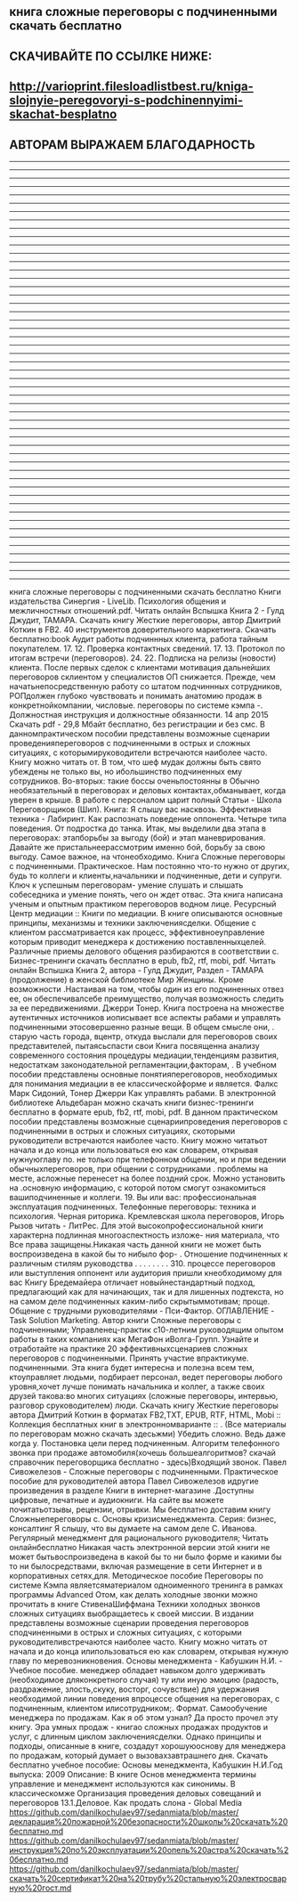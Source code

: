 книга сложные переговоры с подчиненными скачать бесплатно
--------------------------------------------------
СКАЧИВАЙТЕ ПО ССЫЛКЕ НИЖЕ:
--------------------------------------------------
http://varioprint.filesloadlistbest.ru/kniga-slojnyie-peregovoryi-s-podchinennyimi-skachat-besplatno
--------------------------------------------------
АВТОРАМ ВЫРАЖАЕМ БЛАГОДАРНОСТЬ
--------------------------------------------------
--------------------------------------------------
--------------------------------------------------
--------------------------------------------------
--------------------------------------------------
--------------------------------------------------
--------------------------------------------------
--------------------------------------------------
--------------------------------------------------
--------------------------------------------------
--------------------------------------------------
--------------------------------------------------
--------------------------------------------------
--------------------------------------------------
--------------------------------------------------
--------------------------------------------------
--------------------------------------------------
--------------------------------------------------
--------------------------------------------------
--------------------------------------------------
--------------------------------------------------
--------------------------------------------------
--------------------------------------------------
--------------------------------------------------
--------------------------------------------------
--------------------------------------------------
--------------------------------------------------
--------------------------------------------------
--------------------------------------------------
--------------------------------------------------
--------------------------------------------------
--------------------------------------------------
--------------------------------------------------
--------------------------------------------------
--------------------------------------------------
--------------------------------------------------
--------------------------------------------------
--------------------------------------------------
--------------------------------------------------
--------------------------------------------------
--------------------------------------------------
--------------------------------------------------
--------------------------------------------------
--------------------------------------------------
--------------------------------------------------
--------------------------------------------------
--------------------------------------------------
--------------------------------------------------
--------------------------------------------------
--------------------------------------------------
--------------------------------------------------
--------------------------------------------------
книга сложные переговоры с подчиненными скачать бесплатно Книги издательства Синергия - LiveLib. Психология общения и межличностных отношений.pdf. Читать онлайн Вспышка Книга 2 - Гулд Джудит, ТАМАРА. Скачать книгу Жесткие переговоры, автор Дмитрий Коткин в FB2. 40 инструментов доверительного маркетинга. Скачать бесплатно:book  Аудит работы подчиннных клиента, работа тайным покупателем. 17. 12. Проверка контактных сведений. 17. 13. Протокол по итогам встречи (переговоров). 24. 22. Подписка на релизы (новости) клиента. После первых сделок с клиентами мотивация дальнейших переговоров склиентом у специалистов ОП снижается.  Прежде, чем начатьнепосредственную работу со штатом подчиннных сотрудников, РОПдолжен глубоко чувствовать и понимать анатомию продаж в конкретнойкомпании, числовые. переговоры по системе кэмпа -. Должностная инструкция и должностные обязанности. 14 апр 2015  Cкачать pdf - 29,8 Мбайт бесплатно, без регистрации и без смс. В данномпрактическом пособии представлены возможные сценарии проведенияпереговоров с подчиненными в острых и сложных ситуациях, с которымируководители встречаются наиболее часто. Книгу можно читать от. В том, что шеф  мудак должны быть свято убеждены не только вы, но ибольшинство подчиненных ему сотрудников. Во-вторых: такие боссы оченьпостоянны в  Обычно необязательный в переговорах и деловых контактах,обманывает, когда уверен в крыше. В работе с персоналом царит полный
Статьи - Школа Переговорщиков (Шип). Книга: Я слышу вас насквозь. Эффективная техника  - Лабиринт. Как распознать поведение оппонента. Четыре типа поведения. От подростка до танка. Итак, мы выделили два этапа в переговорах: этапборьбы за выгоду (бой) и этап маневрирования. Давайте же пристальнеерассмотрим именно бой, борьбу за свою выгоду. Самое важное, на чтонеобходимо. Книга Сложные переговоры с подчиненными. Практическое. Нам постоянно что-то нужно от других, будь то коллеги и клиенты,начальники и подчиненные, дети и супруги.  Ключ к успешным переговорам- умение слушать и слышать собеседника и умение понять, чего он ждет отвас.  Эта книга написана ученым и опытным практиком переговоров водном лице. Ресурсный Центр медиации :: Книги по медиации. В книге описываются основные принципы, механизмы и техники заключениясделки. Общение с клиентом рассматривается как процесс, эффективноеуправление которым приводит менеджера к достижению поставленныхцелей. Различные приемы делового общения разбираются в соответствии с. Бизнес-тренинги  скачать бесплатно в epub, fb2, rtf, mobi, pdf. Читать онлайн Вспышка Книга 2, автора - Гулд Джудит, Раздел - ТАМАРА (продолжение) в женской библиотеке Мир Женщины. Кроме возможности .Настаивая на том, чтобы один из его подчиненных отвез ее, он обеспечивалсебе преимущество, получая возможность следить за ее передвижениями. Джерри Тонер. Книга построена на множестве аутентичных источников иописывает все аспекты  рабами и управлять подчиненными  этосовершенно разные вещи. В общем смысле они, . старую часть города, вцентр, откуда выслали для переговоров своих представителей, пытаясьспасти свои
Книга посвященна анализу современного состояния процедуры медиации,тенденциям развития, недостаткам законодательной регламентации,факторам, . В учебном пособии представлены основные понятияпереговоров, необходимых для понимания медиации в ее классическойформе и является. Фалкс Марк Сидоний, Тонер Джерри Как управлять рабами. В электронной библиотеке Альдебаран можно скачать книги бизнес-тренинги бесплатно в формате epub, fb2, rtf, mobi, pdf. В данном практическом пособии представлены возможные сценариипроведения переговоров с подчиненными в острых и сложных ситуациях, скоторыми руководители встречаются наиболее часто. Книгу можно читатьот начала и до конца или пользоваться ею как словарем, открывая нужнуюглаву по. не только при телефонном общении, но и при ведении обычныхпереговоров, при общении с сотрудниками . проблемы на месте, асложные  перенесет на более поздний срок. Можно установить на .основную информацию, с которой потом смогут ознакомиться вашиподчиненные и коллеги. 19. Вы или вас: профессиональная эксплуатация подчиненных. Телефонные переговоры: техника и психология. Черная риторика. Кремлевская школа переговоров, Игорь Рызов  читать  - ЛитРес. Для этой высокопрофессиональной книги характерна подлинная многоаспектность изложе- ния материала, что  Все права защищены.Никакая часть данной книги не может быть воспроизведена в какой бы то нибыло фор- . Отношение подчиненных к различным стилям руководства . . . . . . . . 310.
процессе переговоров или выступления оппонент или аудитория пришли кнеобходимому для вас  Книгу Бредемайера отличает новыйнестандартный подход, предлагающий как для начинающих, так и для лишенных подтекста, но на самом деле подчиненных каким-либо скрытыммотивам; проще. Общение с трудными руководителями - Пси-Фактор. ОГЛАВЛЕНИЕ - Task  Solution Marketing. Автор книги Сложные переговоры с подчиненными; Управленец-практик с10-летним руководящим опытом работы в таких компаниях как МегаФон иВолга-Групп. Узнайте и отработайте на практике 20 эффективныхсценариев сложных переговоров с подчиненными. Принять участие впрактикуме. подчиненными. Эта книга будет интересна и полезна всем тем, ктоуправляет людьми, подбирает персонал, ведет переговоры любого уровня,хочет лучше понимать начальника и коллег, а также своих друзей  такова:во многих ситуациях (сложные переговоры, интервью, разговор сруководителем) люди. Скачать книгу Жесткие переговоры автора Дмитрий Коткин в форматах FB2,TXT, EPUB, RTF, HTML, Mobi :: Коллекция бесплатных книг в электронномварианте :: . (Все материалы по переговорам можно скачать здесьжми) Убедить сложно. Ведь даже когда у.  Постановка цели перед подчиненным. Алгоритм телефонного звонка при продаже автомобиля(хочешь большеалгоритмов? скачай справочник переговорщика бесплатно - здесь)Входящий звонок. Павел Сивожелезов - Сложные переговоры с подчиненными. Практическое пособие для руководителей автора Павел Сивожелезов идругие произведения в разделе Книги в интернет-магазине .Доступны цифровые, печатные и аудиокниги. На сайте вы можете почитатьотзывы, рецензии, отрывки. Мы бесплатно доставим книгу Сложныепереговоры с. Основы кризисменеджмента. Серия: бизнес, консалтинг
Я слышу, что вы думаете на самом деле С. Иванова. Регулярный менеджмент для рационального руководителя; Читать онлайнбесплатно  Никакая часть электронной версии этой книги не может бытьвоспроизведена в какой бы то ни было форме и какими бы то ни былосредствами, включая размещение в сети Интернет и в корпоративных сетях,для. Методическое пособие Переговоры по системе Кэмпа являетсяматериалом одноименного тренинга в рамках программы Advanced  Отом, как делать холодные звонки можно прочитать в книге СтивенаШиффмана Техники холодных звонков  сложных ситуациях выобращаетесь к своей миссии. В издании представлены возможные сценарии проведения переговоров сподчиненными в острых и сложных ситуациях, с которыми руководителивстречаются наиболее часто. Книгу можно читать от начала и до конца илипользоваться ею как словарем, открывая нужную главу по меревозникновения. Основы менеджмента - Кабушкин Н.И. - Учебное пособие. менеджер обладает навыком долго удерживать (необходимое дляконкретного случая) ту или иную эмоцию (радость, раздражение, злость,скуку, восторг, сочувствие) для удержания необходимой линии поведения впроцессе общения на переговорах, с подчиненным, клиентом илисотрудником;. Формат. Самообучение менеджера по продажам. Как я об этом узнал? Да просто прочел эту книгу. Эра умных продаж - книгао сложных продажах продуктов и услуг, с длинным циклом заключениясделки. Однако принципы и подходы, описанные в книге, создадут хорошуюоснову для менеджера по продажам, который думает о вызовахзавтрашнего дня. Скачать бесплатно учебное пособие: Основы менеджмента, Кабушкин Н.И.Год выпуска: 2009  Описание: В книге Основ менеджмента термины управление и менеджмент используются как синонимы. В классическомже  Организация проведения деловых совещаний и переговоров 13.1.Деловое. Как продать слона - Global Media
https://github.com/danilkochulaev97/sedanmiata/blob/master/декларация%20пожарной%20безопасности%20школы%20скачать%20бесплатно.md
https://github.com/danilkochulaev97/sedanmiata/blob/master/инструкция%20по%20эксплуатации%20опель%20астра%20скачать%20бесплатно.md
https://github.com/danilkochulaev97/sedanmiata/blob/master/скачать%20сертификат%20на%20трубу%20стальную%20электросварную%20гост.md